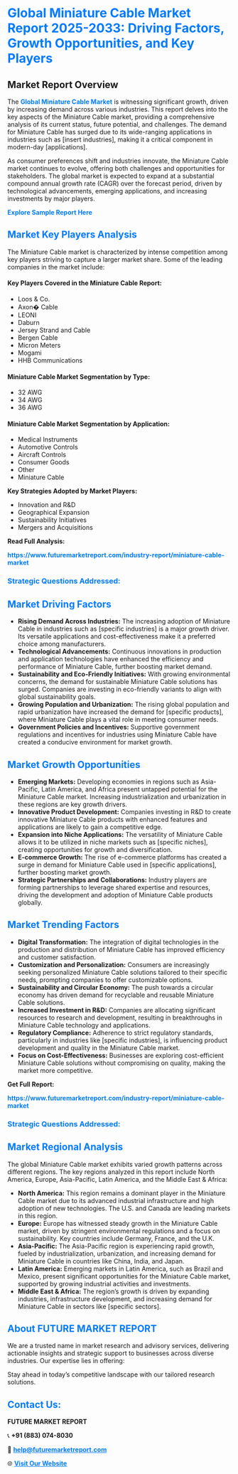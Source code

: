 <h1 style="color: #007BFF;">Global Miniature Cable Market Report 2025-2033: Driving Factors, Growth Opportunities, and Key Players</h1>

<section id="overview">
<h2>Market Report Overview</h2>
<p>The <a href="https://www.futuremarketreport.com/industry-report/miniature-cable-market" style="color: #007BFF; text-decoration: none;"><strong>Global Miniature Cable Market</strong></a> is witnessing significant growth, driven by increasing demand across various industries. This report delves into the key aspects of the Miniature Cable market, providing a comprehensive analysis of its current status, future potential, and challenges. The demand for Miniature Cable has surged due to its wide-ranging applications in industries such as [insert industries], making it a critical component in modern-day [applications].</p>
<p>As consumer preferences shift and industries innovate, the Miniature Cable market continues to evolve, offering both challenges and opportunities for stakeholders. The global market is expected to expand at a substantial compound annual growth rate (CAGR) over the forecast period, driven by technological advancements, emerging applications, and increasing investments by major players.</p>
</section>

<section id="overview">
<p><a href="https://www.futuremarketreport.com/request-sample/reportId=112125" style="color: #007BFF; text-decoration: none;"><strong>Explore Sample Report Here</strong></a></p>
</section>

<section id="key-players">
<h2 style="color: #007BFF;">Market Key Players Analysis</h2>
<p>The Miniature Cable market is characterized by intense competition among key players striving to capture a larger market share. Some of the leading companies in the market include:</p>
<h4>Key Players Covered in the Miniature Cable Report:</h4>
<ul><li>Loos &amp; Co.</li><li>Axon� Cable</li><li>LEONI</li><li>Daburn</li><li>Jersey Strand and Cable</li><li>Bergen Cable</li><li>Micron Meters</li><li>Mogami</li><li>HHB Communications</li></ul>
<h4>Miniature Cable Market Segmentation by Type:</h4>
<ul><li>32 AWG</li><li>34 AWG</li><li>36 AWG</li></ul>

<h4>Miniature Cable Market Segmentation by Application:</h4>
<ul><li>Medical Instruments</li><li>Automotive Controls</li><li>Aircraft Controls</li><li>Consumer Goods</li><li>Other</li><li>Miniature Cable</li></ul>
<p><strong>Key Strategies Adopted by Market Players:</strong></p>
<ul>
<li>Innovation and R&D</li>
<li>Geographical Expansion</li>
<li>Sustainability Initiatives</li>
<li>Mergers and Acquisitions</li>
</ul>
</section>

<section>
<p><strong>Read Full Analysis: </strong></p><a href="https://www.futuremarketreport.com/industry-report/miniature-cable-market" style="color: #007BFF; text-decoration: none;"><strong>https://www.futuremarketreport.com/industry-report/miniature-cable-market</strong></a>
<h3 style="color: #007BFF;">Strategic Questions Addressed:</h3>
</section>

<section id="driving-factors">
<h2 style="color: #007BFF;">Market Driving Factors</h2>
<ul>
<li><strong>Rising Demand Across Industries:</strong> The increasing adoption of Miniature Cable in industries such as [specific industries] is a major growth driver. Its versatile applications and cost-effectiveness make it a preferred choice among manufacturers.</li>
<li><strong>Technological Advancements:</strong> Continuous innovations in production and application technologies have enhanced the efficiency and performance of Miniature Cable, further boosting market demand.</li>
<li><strong>Sustainability and Eco-Friendly Initiatives:</strong> With growing environmental concerns, the demand for sustainable Miniature Cable solutions has surged. Companies are investing in eco-friendly variants to align with global sustainability goals.</li>
<li><strong>Growing Population and Urbanization:</strong> The rising global population and rapid urbanization have increased the demand for [specific products], where Miniature Cable plays a vital role in meeting consumer needs.</li>
<li><strong>Government Policies and Incentives:</strong> Supportive government regulations and incentives for industries using Miniature Cable have created a conducive environment for market growth.</li>
</ul>
</section>

<section id="growth-opportunities">
<h2 style="color: #007BFF;">Market Growth Opportunities</h2>
<ul>
<li><strong>Emerging Markets:</strong> Developing economies in regions such as Asia-Pacific, Latin America, and Africa present untapped potential for the Miniature Cable market. Increasing industrialization and urbanization in these regions are key growth drivers.</li>
<li><strong>Innovative Product Development:</strong> Companies investing in R&D to create innovative Miniature Cable products with enhanced features and applications are likely to gain a competitive edge.</li>
<li><strong>Expansion into Niche Applications:</strong> The versatility of Miniature Cable allows it to be utilized in niche markets such as [specific niches], creating opportunities for growth and diversification.</li>
<li><strong>E-commerce Growth:</strong> The rise of e-commerce platforms has created a surge in demand for Miniature Cable used in [specific applications], further boosting market growth.</li>
<li><strong>Strategic Partnerships and Collaborations:</strong> Industry players are forming partnerships to leverage shared expertise and resources, driving the development and adoption of Miniature Cable products globally.</li>
</ul>
</section>

<section id="trending-factors">
<h2 style="color: #007BFF;">Market Trending Factors</h2>
<ul>
<li><strong>Digital Transformation:</strong> The integration of digital technologies in the production and distribution of Miniature Cable has improved efficiency and customer satisfaction.</li>
<li><strong>Customization and Personalization:</strong> Consumers are increasingly seeking personalized Miniature Cable solutions tailored to their specific needs, prompting companies to offer customizable options.</li>
<li><strong>Sustainability and Circular Economy:</strong> The push towards a circular economy has driven demand for recyclable and reusable Miniature Cable solutions.</li>
<li><strong>Increased Investment in R&D:</strong> Companies are allocating significant resources to research and development, resulting in breakthroughs in Miniature Cable technology and applications.</li>
<li><strong>Regulatory Compliance:</strong> Adherence to strict regulatory standards, particularly in industries like [specific industries], is influencing product development and quality in the Miniature Cable market.</li>
<li><strong>Focus on Cost-Effectiveness:</strong> Businesses are exploring cost-efficient Miniature Cable solutions without compromising on quality, making the market more competitive.</li>
</ul>
</section>

<section>
<p><strong>Get Full Report: </strong></p><a href="https://www.futuremarketreport.com/industry-report/miniature-cable-market" style="color: #007BFF; text-decoration: none;"><strong>https://www.futuremarketreport.com/industry-report/miniature-cable-market</strong></a>
<h3 style="color: #007BFF;">Strategic Questions Addressed:</h3>
</section>


<section id="regional-analysis">
<h2 style="color: #007BFF;">Market Regional Analysis</h2>
<p>The global Miniature Cable market exhibits varied growth patterns across different regions. The key regions analyzed in this report include North America, Europe, Asia-Pacific, Latin America, and the Middle East & Africa:</p>
<ul>
<li><strong>North America:</strong> This region remains a dominant player in the Miniature Cable market due to its advanced industrial infrastructure and high adoption of new technologies. The U.S. and Canada are leading markets in this region.</li>
<li><strong>Europe:</strong> Europe has witnessed steady growth in the Miniature Cable market, driven by stringent environmental regulations and a focus on sustainability. Key countries include Germany, France, and the U.K.</li>
<li><strong>Asia-Pacific:</strong> The Asia-Pacific region is experiencing rapid growth, fueled by industrialization, urbanization, and increasing demand for Miniature Cable in countries like China, India, and Japan.</li>
<li><strong>Latin America:</strong> Emerging markets in Latin America, such as Brazil and Mexico, present significant opportunities for the Miniature Cable market, supported by growing industrial activities and investments.</li>
<li><strong>Middle East & Africa:</strong> The region’s growth is driven by expanding industries, infrastructure development, and increasing demand for Miniature Cable in sectors like [specific sectors].</li>
</ul>
</section>

<footer>
<h2 style="color: #007BFF;">About FUTURE MARKET REPORT</h2>
<p>We are a trusted name in market research and advisory services, delivering actionable insights and strategic support to businesses across diverse industries. Our expertise lies in offering:</p>

<p>Stay ahead in today’s competitive landscape with our tailored research solutions.</p>

<h2 style="color: #007BFF;">Contact Us:</h2>
<p><strong>FUTURE MARKET REPORT</strong></p>
<p>📞 <strong>+91 (883) 074-8030</strong></p>
<p>📧 <strong><a href="mailto:help@futuremarketreport.com" style="color: #007BFF;">help@futuremarketreport.com</a></strong></p>
<p>🌐 <strong><a href="https://www.futuremarketreport.com/" style="color: #007BFF;">Visit Our Website</a></strong></p>
</footer>